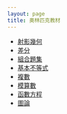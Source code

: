 ```yaml
---
layout: page
title: 奧林匹克教材
---
```


- <a href="https://raw.githubusercontent.com/Tristanchaang/tristanchaang.github.io/main/pages/handouts/Olympiad/Projective-Geometry.pdf" download>射影幾何</a>
- <a href="https://raw.githubusercontent.com/Tristanchaang/tristanchaang.github.io/main/pages/handouts/Olympiad/Finite-Differences.pdf" download>差分</a>
- <a href="https://raw.githubusercontent.com/Tristanchaang/tristanchaang.github.io/main/pages/handouts/Olympiad/Combinatorics.pdf" download>組合題集</a>
- <a href="https://raw.githubusercontent.com/Tristanchaang/tristanchaang.github.io/main/pages/handouts/Olympiad/Elementary-Inequalities.pdf" download>基本不等式</a>
- <a href="https://raw.githubusercontent.com/Tristanchaang/tristanchaang.github.io/main/pages/handouts/Olympiad/Complex-Numbers.pdf" download>複數</a>
- <a href="https://raw.githubusercontent.com/Tristanchaang/tristanchaang.github.io/main/pages/handouts/Olympiad/Modular-Arithmetic.pdf" download>模算數</a>
- <a href="https://raw.githubusercontent.com/Tristanchaang/tristanchaang.github.io/main/pages/handouts/Olympiad/Functional-Equations.pdf" download>函數方程</a>
- <a href="https://raw.githubusercontent.com/Tristanchaang/tristanchaang.github.io/main/pages/handouts/Olympiad/Graph-Theory.pdf" download>圖論</a>
